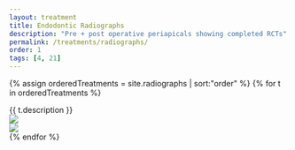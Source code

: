 ```yaml
---
layout: treatment
title: Endodontic Radiographs
description: "Pre + post operative periapicals showing completed RCTs"
permalink: /treatments/radiographs/
order: 1
tags: [4, 21]
---
```


{% assign orderedTreatments = site.radiographs | sort:"order" %}
{% for t in orderedTreatments %}
<div class="card mt-4">
  <div class="card-body">
    <div class="card-title h6">
     {{ t.description }}
    </div>
    <div class="row">
      <div class="col-md-6 text-center  animated fadeIn">
        <img src="{{t.image}}" class="img-fluid" />
      </div>
      <div class="col-md-6 text-center  animated fadeIn">
        <img src="{{t.image2}}" class="img-fluid" />
      </div>
    </div>
  </div>
</div>
{% endfor %}

